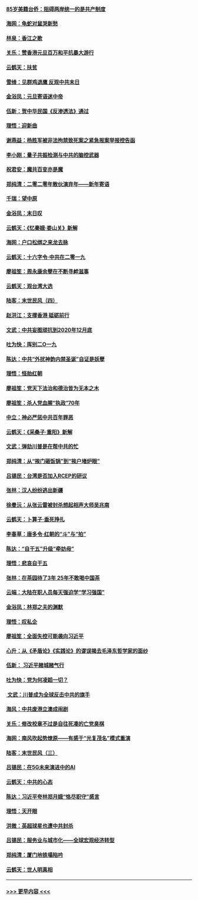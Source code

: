 #### [85岁美籍台侨：阻碍两岸统一的是共产制度](../pages/nsc993/n11765043.md?t=01031955) 
#### [海网：龟蛇对鼠哭新愁](../pages/nsc993/n11764895.md?t=01031955) 
#### [林泉：香江之歌](../pages/nsc993/n11764415.md?t=01031955) 
#### [关乐：赞香港元旦百万和平抗暴大游行](../pages/nsc993/n11764382.md?t=01031955) 
#### [云鹤天：扶贫](../pages/nsc993/n11764245.md?t=01031955) 
#### [雪绮：见群鸡退鹰  反观中共末日](../pages/nsc993/n11762112.md?t=01031955) 
#### [金浴凤：元旦寄语迷中帝](../pages/nsc993/n11761788.md?t=01031955) 
#### [伍新：贺中华民国《反渗透法》通过](../pages/nsc993/n11761994.md?t=01031955) 
#### [理悟：迎新曲](../pages/nsc993/n11761152.md?t=01031955) 
#### [谢燕益：杨胜军被非法拘禁致死案之紧急报案举报控告函](../pages/nsc993/n11756134.md?t=01031955) 
#### [李小刚：量子共振检测与中共的脑控武器](../pages/nsc993/n11754518.md?t=01031955) 
#### [祝君安：魔共百变亦是魔](../pages/nsc993/n11754469.md?t=01031955) 
#### [郑纯清：二零二零年散伙演弃年——新年寄语](../pages/nsc993/n11754195.md?t=01031955) 
#### [千瑞：望中原](../pages/nsc993/n11754159.md?t=01031955) 
#### [金浴凤：末日叹](../pages/nsc993/n11752359.md?t=01031955) 
#### [云鹤天：《忆秦娥‧娄山关》新解](../pages/nsc993/n11752348.md?t=01031955) 
#### [海网：户口松绑之来龙去脉](../pages/nsc993/n11752328.md?t=01031955) 
#### [云鹤天：十六字令‧中共在二零一九](../pages/nsc993/n11752305.md?t=01031955) 
#### [廖祖笙：周永康余孽在不断寻衅滋事](../pages/nsc993/n11751013.md?t=01031955) 
#### [云鹤天：观台湾大选](../pages/nsc993/n11751007.md?t=01031955) 
#### [陆客：末世民风（四）](../pages/nsc993/n11749203.md?t=01031955) 
#### [赵洪江：支撑香港 砥砺前行](../pages/nsc993/n11748482.md?t=01031955) 
#### [文武：中共妄图顽抗到2020年12月底](../pages/nsc993/n11748446.md?t=01031955) 
#### [吐为快：挥别二O一九](../pages/nsc993/n11748411.md?t=01031955) 
#### [陈达：中共“外扰神韵内禁圣诞”自证是妖孽](../pages/nsc993/n11748226.md?t=01031955) 
#### [理悟：怪胎红朝](../pages/nsc993/n11748206.md?t=01031955) 
#### [廖祖笙：党天下法治和德治皆为无本之木](../pages/nsc993/n11748135.md?t=01031955) 
#### [廖祖笙：杀人党血腥“执政”70年](../pages/nsc993/n11745144.md?t=01031955) 
#### [中立：神必严惩中共百年罪恶](../pages/nsc993/n11744970.md?t=01031955) 
#### [云鹤天：《采桑子‧重阳》新解](../pages/nsc993/n11744948.md?t=01031955) 
#### [文武：弹劾川普是在帮中共的忙](../pages/nsc993/n11744758.md?t=01031955) 
#### [郑纯清：从“挨门砸饭锅”到“挨户堵炉眼”](../pages/nsc993/n11744745.md?t=01031955) 
#### [吕锡民：台湾是否加入RCEP的研议](../pages/nsc993/n11744701.md?t=01031955) 
#### [张林：汉人纷纷逃出新疆](../pages/nsc993/n11743530.md?t=01031955) 
#### [徐曼沅：从张云雷被封杀想起相声大师吴兆南](../pages/nsc993/n11741816.md?t=01031955) 
#### [云鹤天：卜算子‧垂死挣扎](../pages/nsc993/n11739956.md?t=01031955) 
#### [李春草：唐多令‧红朝的“斗”与“拍”](../pages/nsc993/n11739830.md?t=01031955) 
#### [陈达：“自干五”升级“牵妨母”](../pages/nsc993/n11739724.md?t=01031955) 
#### [理悟：悲哀自干五](../pages/nsc993/n11739547.md?t=01031955) 
#### [张林：在茶园待了3年 25年不敢喝中国茶](../pages/nsc993/n11739240.md?t=01031955) 
#### [云端：大陆在职人员每天强迫学“学习强国”](../pages/nsc993/n11738735.md?t=01031955) 
#### [金浴凤：林郑之夫的渊默](../pages/nsc993/n11737735.md?t=01031955) 
#### [理悟：叹私企](../pages/nsc993/n11737715.md?t=01031955) 
#### [廖祖笙：全面失控可能袭向习近平](../pages/nsc993/n11737704.md?t=01031955) 
#### [心升：从《矛盾论》《实践论》的谬误揭去毛泽东哲学家的面纱](../pages/nsc993/n11736962.md?t=01031955) 
#### [伍新： 习近平赌城赌气行](../pages/nsc993/n11736929.md?t=01031955) 
#### [吐为快：党为何凌蹈一切？](../pages/nsc993/n11736915.md?t=01031955) 
#### [ 文武：川普成为全球反击中共的旗手](../pages/nsc993/n11736882.md?t=01031955) 
#### [海风：中共废港立澳成闹剧](../pages/nsc993/n11735857.md?t=01031955) 
#### [关乐：修改校章不过是自往死凑的亡党臭棋](../pages/nsc993/n11735097.md?t=01031955) 
#### [海网：南风吹起势燎原——有感于“光复茂名”模式重演](../pages/nsc993/n11732308.md?t=01031955) 
#### [陆客：末世民风（三）](../pages/nsc993/n11732211.md?t=01031955) 
#### [吕锡民：在5G未来演进中的AI](../pages/nsc993/n11730010.md?t=01031955) 
#### [云鹤天：中共的心态](../pages/nsc993/n11729906.md?t=01031955) 
#### [陈达：习近平夸林郑月娥“恪尽职守”感言](../pages/nsc993/n11729881.md?t=01031955) 
#### [理悟：天开眼](../pages/nsc993/n11729699.md?t=01031955) 
#### [洪微：英超球星也遭中共封杀](../pages/nsc993/n11727243.md?t=01031955) 
#### [吕锡民：服务业与城市化——全球宏观经济转型](../pages/nsc993/n11725845.md?t=01031955) 
#### [郑纯清：厦门地铁塌陷吟](../pages/nsc993/n11725813.md?t=01031955) 
#### [云鹤天：世人明真相](../pages/nsc993/n11725621.md?t=01031955) 

----
#### [ >>> 更早内容 <<< ](../indexes/nsc993-earlier.md)
